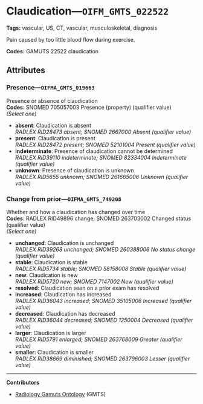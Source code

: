# Claudication—`OIFM_GMTS_022522`

**Tags:** vascular, US, CT, vascular, musculoskeletal, diagnosis

Pain caused by too little blood flow during exercise.

**Codes:** GAMUTS 22522 claudication

## Attributes

### Presence—`OIFMA_GMTS_019663`

Presence or absence of claudication  
**Codes**: SNOMED 705057003 Presence (property) (qualifier value)  
*(Select one)*

- **absent**: Claudication is absent  
_RADLEX RID28473 absent; SNOMED 2667000 Absent (qualifier value)_
- **present**: Claudication is present  
_RADLEX RID28472 present; SNOMED 52101004 Present (qualifier value)_
- **indeterminate**: Presence of claudication cannot be determined  
_RADLEX RID39110 indeterminate; SNOMED 82334004 Indeterminate (qualifier value)_
- **unknown**: Presence of claudication is unknown  
_RADLEX RID5655 unknown; SNOMED 261665006 Unknown (qualifier value)_

### Change from prior—`OIFMA_GMTS_749208`

Whether and how a claudication has changed over time  
**Codes**: RADLEX RID49896 change; SNOMED 263703002 Changed status (qualifier value)  
*(Select one)*

- **unchanged**: Claudication is unchanged  
_RADLEX RID39268 unchanged; SNOMED 260388006 No status change (qualifier value)_
- **stable**: Claudication is stable  
_RADLEX RID5734 stable; SNOMED 58158008 Stable (qualifier value)_
- **new**: Claudication is new  
_RADLEX RID5720 new; SNOMED 7147002 New (qualifier value)_
- **resolved**: Claudication seen on a prior exam has resolved  
- **increased**: Claudication has increased  
_RADLEX RID36043 increased; SNOMED 35105006 Increased (qualifier value)_
- **decreased**: Claudication has decreased  
_RADLEX RID36044 decreased; SNOMED 1250004 Decreased (qualifier value)_
- **larger**: Claudication is larger  
_RADLEX RID5791 enlarged; SNOMED 263768009 Greater (qualifier value)_
- **smaller**: Claudication is smaller  
_RADLEX RID38669 diminished; SNOMED 263796003 Lesser (qualifier value)_

---

**Contributors**

- [Radiology Gamuts Ontology](https://gamuts.net/) (GMTS)
